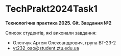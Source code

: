 # TechPrakt2024Task1
**Технологічна практика 2025. Git. Завдання №2**

Список студентів, які виконали завдання:
* Оленчук Артем Олександрович, група ВТ-23-2  
* vt232_oao@student.ztu.edu.ua  
